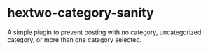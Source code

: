 # hextwo-category-sanity
A simple plugin to prevent posting with no category, uncategorized category, or more than one category selected.
